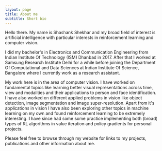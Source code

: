 ```yaml
---
layout: page
title: About me
subtitle: Short bio
---
```


Hello there. My name is Shashank Shekhar and my broad field of interest is artificial intelligence with particular interests in reinforcement learning and computer vision.

I did my bachelor's in Electronics and Communication Engineering from Indian Institute Of Technology (ISM) Dhanbad in 2017. After that I worked at Samsung Research Institute Delhi for a while before joining the Department Of Computational and Data Sciences at Indian Institute Of Science, Bangalore where I currently work as a research assistant.  

My work here is in the area of computer vision. I have worked on fundamental topics like learning better visual representations across time, view and modalities and their applications to person and face identification. I have also worked on different applied problems in vision like object detection, image segmentation and image super-resolution. Apart from it's applications in vision I have also been exploring other topics in machine learning on my own and found reinforcement learning to be extremely interesting. I have since had some some practice implementing both (broad) types of RL algorithms in value iteration and policy gradients for personal projects.

Please feel free to browse through my website for links to my projects, publications and other information about me.